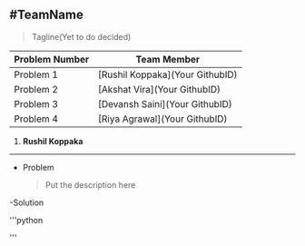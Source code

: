 #TeamName
---

> Tagline(Yet to do decided)

|Problem Number | Team Member |
| --- | --- |
| Problem 1 | [Rushil Koppaka](Your GithubID) |
| Problem 2 | [Akshat Vira](Your GithubID) |
| Problem 3 | [Devansh Saini](Your GithubID) |
| Problem 4 | [Riya Agrawal](Your GithubID) |



 1. **Rushil Koppaka**
 ---
 - Problem
	 > Put the description here

-Solution

'''python

'''
